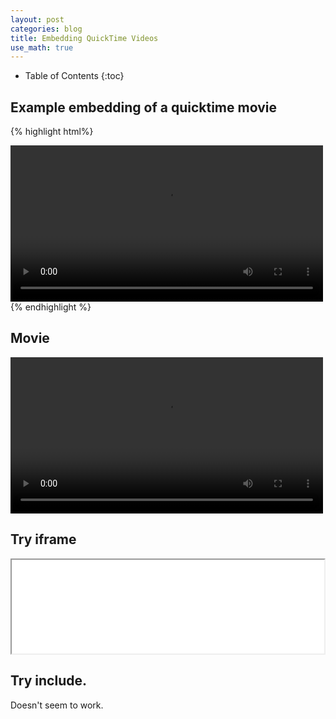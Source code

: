 ```yaml
---
layout: post
categories: blog
title: Embedding QuickTime Videos
use_math: true
---
```


* Table of Contents
{:toc}


## Example embedding of a quicktime movie

{% highlight html%}
<div>
<video controls preload width=500>
<source src="{{ site.url }}/movies/disk.mov" type="video/quicktime">
</video>
</div>
{% endhighlight %}

## Movie

<html>
<video controls preload width=500 markdown="0">
<source src="{{ site.url }}/movies/disk.mov" type="video/quicktime">
</video>
</html>

## Try iframe

<iframe width=500 src="{{ site.url }}/movies/disk.mov"></iframe>

## Try include.

Doesn't seem to work.